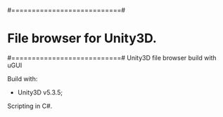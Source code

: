 #===========================#
# File browser for Unity3D. #
#===========================#
Unity3D file browser build with uGUI

Build with:
* Unity3D v5.3.5;

Scripting in C#.
